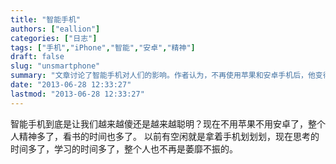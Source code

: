 ```yaml
---
title: "智能手机"
authors: ["eallion"]
categories: ["日志"]
tags: ["手机","iPhone","智能","安卓","精神"]
draft: false
slug: "unsmartphone"
summary: "文章讨论了智能手机对人们的影响。作者认为，不再使用苹果和安卓手机后，他变得更加精神焕发，有更多时间思考和学习。文章提出了一个问题：智能手机是让我们越来越傻还是越来越聪明？"
date: "2013-06-28 12:33:27"
lastmod: "2013-06-28 12:33:27"
---
```


智能手机到底是让我们越来越傻还是越来越聪明？现在不用苹果不用安卓了，整个人精神多了，看书的时间也多了。
以前有空闲就是拿着手机划划划，现在思考的时间多了，学习的时间多了，整个人也不再是萎靡不振的。
